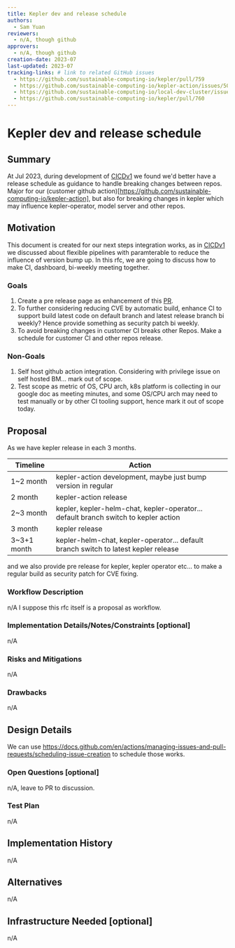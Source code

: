 ```yaml
---
title: Kepler dev and release schedule
authors:
  - Sam Yuan
reviewers:
  - n/A, though github
approvers:
  - n/A, though github
creation-date: 2023-07
last-updated: 2023-07
tracking-links: # link to related GitHub issues
  - https://github.com/sustainable-computing-io/kepler/pull/759
  - https://github.com/sustainable-computing-io/kepler-action/issues/50
  - https://github.com/sustainable-computing-io/local-dev-cluster/issues/22
  - https://github.com/sustainable-computing-io/kepler/pull/760
---
```


# Kepler dev and release schedule

## Summary

At Jul 2023, during development of [CICDv1](./CICDv1.md) we found we'd better have a release schedule as guidance to handle breaking changes between repos. Major for our (customer github action)[https://github.com/sustainable-computing-io/kepler-action], but also for breaking changes in kepler which may influence kepler-operator, model server and other repos.

## Motivation

This document is created for our next steps integration works, as in [CICDv1](./CICDv1.md) we discussed about flexible pipelines with paramterable to reduce the influence of version bump up. In this rfc, we are going to discuss how to make CI, dashboard, bi-weekly meeting together.

### Goals

1. Create a pre release page as enhancement of this [PR](https://github.com/sustainable-computing-io/kepler/pull/760).
1. To further considering reducing CVE by automatic build, enhance CI to support build latest code on default branch and latest release branch bi weekly? Hence provide something as security patch bi weekly.
1. To avoid breaking changes in customer CI breaks other Repos. Make a schedule for customer CI and other repos release.

### Non-Goals

1. Self host github action integration. Considering with privilege issue on self hosted BM... mark out of scope.
1. Test scope as metric of OS, CPU arch, k8s platform is collecting in our google doc as meeting minutes, and some OS/CPU arch may need to test manually or by other CI tooling support, hence mark it out of scope today.

## Proposal

As we have kepler release in each 3 months.

| Timeline | Action |
|---| --- |
| 1~2 month | kepler-action development, maybe just bump version in regular |
| 2 month | kepler-action release |
| 2~3 month | kepler, kepler-helm-chat, kepler-operator... default branch switch to kepler action |
| 3 month | kepler release |
| 3~3+1 month | kepler-helm-chat, kepler-operator... default branch switch to latest kepler release |

and we also provide pre release for kepler, kepler operator etc... to make a regular build as security patch for CVE fixing.

### Workflow Description
n/A I suppose this rfc itself is a proposal as workflow.

### Implementation Details/Notes/Constraints [optional]
n/A

### Risks and Mitigations
n/A

### Drawbacks
n/A

## Design Details
We can use https://docs.github.com/en/actions/managing-issues-and-pull-requests/scheduling-issue-creation to schedule those works.

### Open Questions [optional]
n/A, leave to PR to discussion.

### Test Plan
n/A

## Implementation History
n/A

## Alternatives
n/A

## Infrastructure Needed [optional]
n/A
